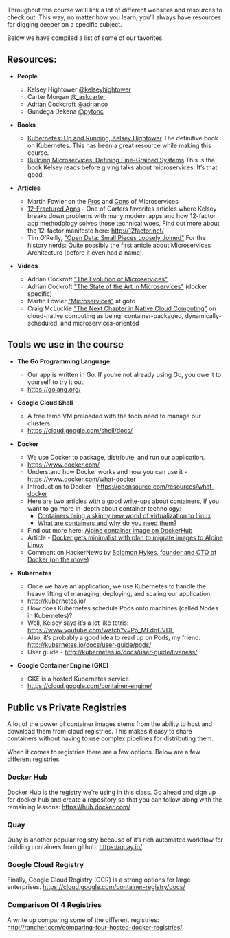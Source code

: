 Throughout this course we’ll link a lot of different websites and resources to check out. This way, no matter how you learn, you’ll always have resources for digging deeper on a specific subject.

Below we have compiled a list of some of our favorites.

## Resources:
* **People**
  * Kelsey Hightower [@kelseyhightower](https://twitter.com/kelseyhightower)
  * Carter Morgan [@_askcarter](https://twitter.com/_askcarter)
  * Adrian Cockcroft [@adrianco](https://twitter.com/adrianco)
  * Gundega Dekena [@pytonc](https://twitter.com/pytonc)

* **Books**
  * [Kubernetes: Up and Running, Kelsey Hightower](http://shop.oreilly.com/product/0636920043874.do) The definitive book on Kubernetes. This has been a great resource while making this course.
  * [Building Microservices: Defining Fine-Grained Systems](http://shop.oreilly.com/product/0636920033158.do) This is the book Kelsey reads before giving talks about microservices. It’s that good.

* **Articles**
  * Martin Fowler on the [Pros](http://martinfowler.com/articles/microservices.html) and [Cons](http://martinfowler.com/articles/microservice-trade-offs.html) of Microservices
  * [12-Fractured Apps](https://medium.com/@kelseyhightower/12-fractured-apps-1080c73d481c) - One of Carters favorites articles where Kelsey breaks down problems with many modern apps and how 12-factor app methodology solves those technical woes, Find out more about the 12-factor manifesto here: http://12factor.net/
  * Tim O’Reilly, ["Open Data: Small Pieces Loosely Joined"](http://radar.oreilly.com/2006/09/open-data-small-pieces-loosely.html) For the history nerds: Quite possibly the first article about Microservices Architecture (before it even had a name).

* **Videos**
  * Adrian Cockroft ["The Evolution of Microservices"](http://www.ustream.tv/recorded/86151804)
  * Adrian Cockroft ["The State of the Art in Microservices"](https://www.youtube.com/watch?v=pwpxq9-uw_0) (docker specific)
  * Martin Fowler ["Microservices"](https://www.youtube.com/watch?v=wgdBVIX9ifA) at goto
  * Craig McLuckie ["The Next Chapter in Native Cloud Computing"](https://www.youtube.com/watch?v=mPhjFYXoAD0) on cloud-native computing as being: container-packaged, dynamically-scheduled, and microservices-oriented
  
## Tools we use in the course
* **The Go Programming Language**
  * Our app is written in Go. If you’re not already using Go, you owe it to yourself to try it out.
  * https://golang.org/

* **Google Cloud Shell**
  * A free temp VM preloaded with the tools need to manage our clusters.
  * https://cloud.google.com/shell/docs/
  
* **Docker**
  * We use Docker to package, distribute, and run our application.
  * https://www.docker.com/
  * Understand how Docker works and how you can use it - https://www.docker.com/what-docker
  * Introduction to Docker - https://opensource.com/resources/what-docker
  * Here are two articles with a good write-ups about containers, if you want to go more in-depth about container technology:
    * [Containers bring a skinny new world of virtualization to Linux](http://www.itworld.com/article/2698646/virtualization/containers-bring-a-skinny-new-world-of-virtualization-to-linux.html)
    * [What are containers and why do you need them?](http://www.cio.com/article/2924995/enterprise-software/what-are-containers-and-why-do-you-need-them.html)
  * Find out more here: [Alpine container image on DockerHub](https://hub.docker.com/_/alpine/)
  * Article - [Docker gets minimalist with plan to migrate images to Alpine Linux](http://siliconangle.com/blog/2016/02/09/docker-gets-minimalist-with-plan-to-migrate-images-to-alpine-linux/)
  * Comment on HackerNews by [Solomon Hykes, founder and CTO of Docker (on the move)](https://news.ycombinator.com/item?id=11000827)
  
* **Kubernetes**
  * Once we have an application, we use Kubernetes to handle the heavy lifting of managing, deploying, and scaling our application.
  * http://kubernetes.io/
  * How does Kubernetes schedule Pods onto machines (called Nodes in Kubernetes)?
  * Well, Kelsey says it’s a lot like tetris: https://www.youtube.com/watch?v=Po_MEdnUVDE
  * Also, it’s probably a good idea to read up on Pods, my friend: http://kubernetes.io/docs/user-guide/pods/
  * User guide - http://kubernetes.io/docs/user-guide/liveness/
  
* **Google Container Engine (GKE)**
  * GKE is a hosted Kubernetes service
  * https://cloud.google.com/container-engine/
  
## Public vs Private Registries

A lot of the power of container images stems from the ability to host and download them from cloud registries. This makes it easy to share containers without having to use complex pipelines for distributing them.

When it comes to registries there are a few options. Below are a few different registries.

### Docker Hub
Docker Hub is the registry we’re using in this class. Go ahead and sign up for docker hub and create a repository so that you can follow along with the remaining lessons: https://hub.docker.com/

### Quay
Quay is another popular registry because of it’s rich automated workflow for building containers from github. https://quay.io/

### Google Cloud Registry
Finally, Google Cloud Registry (GCR) is a strong options for large enterprises. https://cloud.google.com/container-registry/docs/

### Comparison Of 4 Registries
A write up comparing some of the different registries: http://rancher.com/comparing-four-hosted-docker-registries/
